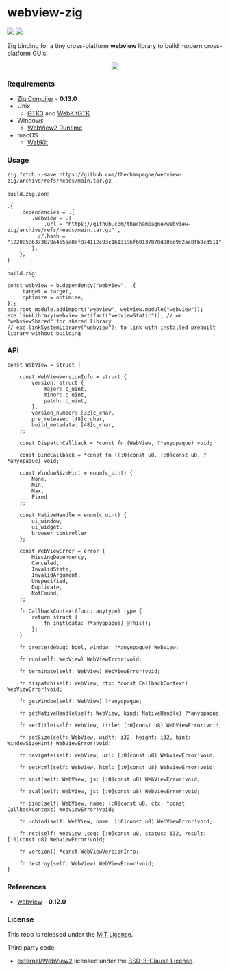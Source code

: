 # webview-zig

[![](https://img.shields.io/github/v/tag/thechampagne/webview-zig?label=version)](https://github.com/thechampagne/webview-zig/releases/latest) [![](https://img.shields.io/github/license/thechampagne/webview-zig)](https://github.com/thechampagne/webview-zig/blob/main/LICENSE)

Zig binding for a tiny cross-platform **webview** library to build modern cross-platform GUIs.

<p align="center">
<img src="https://raw.githubusercontent.com/thechampagne/webview-zig/main/.github/assets/screenshot.png"/>
</p>

### Requirements
 - [Zig Compiler](https://ziglang.org/) - **0.13.0**
 - Unix
   - [GTK3](https://gtk.org/) and [WebKitGTK](https://webkitgtk.org/)
 - Windows
   - [WebView2 Runtime](https://developer.microsoft.com/en-us/microsoft-edge/webview2/)
 - macOS
   - [WebKit](https://webkit.org/)

### Usage

```
zig fetch --save https://github.com/thechampagne/webview-zig/archive/refs/heads/main.tar.gz
```

`build.zig.zon`:
```zig
.{
    .dependencies = .{
        .webview = .{
            .url = "https://github.com/thechampagne/webview-zig/archive/refs/heads/main.tar.gz" ,
          //.hash = "12208586373679a455aa8ef874112c93c1613196f60137878d90ce9d2ae8fb9cd511",
        },
    },
}
```
`build.zig`:
```zig
const webview = b.dependency("webview", .{
    .target = target,
    .optimize = optimize,
});
exe.root_module.addImport("webview", webview.module("webview"));
exe.linkLibrary(webview.artifact("webviewStatic")); // or "webviewShared" for shared library
// exe.linkSystemLibrary("webview"); to link with installed prebuilt library without building
```

### API

```zig
const WebView = struct {

    const WebViewVersionInfo = struct {
        version: struct {
            major: c_uint,
            minor: c_uint,
            patch: c_uint,
        },
        version_number: [32]c_char,
        pre_release: [48]c_char,
        build_metadata: [48]c_char,
    };

    const DispatchCallback = *const fn (WebView, ?*anyopaque) void;

    const BindCallback = *const fn ([:0]const u8, [:0]const u8, ?*anyopaque) void;

    const WindowSizeHint = enum(c_uint) {
        None,
        Min,
        Max,
        Fixed
    };

    const NativeHandle = enum(c_uint) {
        ui_window,
        ui_widget,
        browser_controller
    };

    const WebViewError = error {
        MissingDependency,
        Canceled,
        InvalidState,
        InvalidArgument,
        Unspecified,
        Duplicate,
        NotFound,
    };

    fn CallbackContext(func: anytype) type {
        return struct {
            fn init(data: ?*anyopaque) @This();
        };
    }

    fn create(debug: bool, window: ?*anyopaque) WebView;

    fn run(self: WebView) WebViewError!void;

    fn terminate(self: WebView) WebViewError!void;
    
    fn dispatch(self: WebView, ctx: *const CallbackContext) WebViewError!void;
    
    fn getWindow(self: WebView) ?*anyopaque;

    fn getNativeHandle(self: WebView, kind: NativeHandle) ?*anyopaque;
    
    fn setTitle(self: WebView, title: [:0]const u8) WebViewError!void;
    
    fn setSize(self: WebView, width: i32, height: i32, hint: WindowSizeHint) WebViewError!void;
    
    fn navigate(self: WebView, url: [:0]const u8) WebViewError!void;
    
    fn setHtml(self: WebView, html: [:0]const u8) WebViewError!void;
    
    fn init(self: WebView, js: [:0]const u8) WebViewError!void;
    
    fn eval(self: WebView, js: [:0]const u8) WebViewError!void;
    
    fn bind(self: WebView, name: [:0]const u8, ctx: *const CallbackContext) WebViewError!void;
    
    fn unbind(self: WebView, name: [:0]const u8) WebViewError!void;
    
    fn ret(self: WebView ,seq: [:0]const u8, status: i32, result: [:0]const u8) WebViewError!void;
    
    fn version() *const WebViewVersionInfo;

    fn destroy(self: WebView) WebViewError!void;
}
```

### References
 - [webview](https://github.com/webview/webview/tree/0.12.0) - **0.12.0**

### License

This repo is released under the [MIT License](https://github.com/thechampagne/webview-zig/blob/main/LICENSE).

Third party code:
 - [external/WebView2](https://github.com/thechampagne/webview-zig/tree/main/external/WebView2) licensed under the [BSD-3-Clause License](https://github.com/thechampagne/webview-zig/tree/main/external/WebView2/LICENSE).

